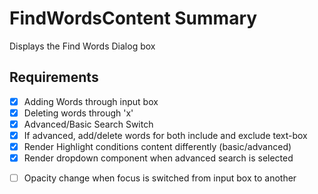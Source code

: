# FindWordsContent Summary
Displays the Find Words Dialog box

##  Requirements
* [X] Adding Words through input box
* [X] Deleting words through 'x' 
* [X] Advanced/Basic Search Switch
* [X] If advanced, add/delete words for both include and exclude text-box
* [X] Render Highlight conditions content differently (basic/advanced)
* [X] Render dropdown component when advanced search is selected
<!-- TODO: Once integrated with keyword prompt component -->
* [ ] Opacity change when focus is switched from input box to another
